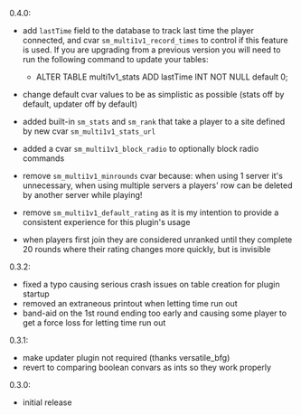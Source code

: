 0.4.0:
 - add `lastTime` field to the database to track last time the player connected, and cvar `sm_multi1v1_record_times` to control if this feature is used.
  If you are upgrading from a previous version you will need to run the following command to update your tables:

 	 - ALTER TABLE multi1v1_stats ADD lastTime INT NOT NULL default 0;

 - change default cvar values to be as simplistic as possible (stats off by default, updater off by default)
 - added built-in `sm_stats` and `sm_rank` that take a player to a site defined by new cvar `sm_multi1v1_stats_url`
 - added a cvar `sm_multi1v1_block_radio` to optionally block radio commands
 - remove `sm_multi1v1_minrounds` cvar because: when using 1 server it's unnecessary, when using multiple servers a players' row can be deleted by another server while playing!
 - remove `sm_multi1v1_default_rating` as it is my intention to provide a consistent experience for this plugin's usage
 - when players first join they are considered unranked until they complete 20 rounds where their rating changes more quickly, but is invisible

0.3.2:
- fixed a typo causing serious crash issues on table creation for plugin startup
- removed an extraneous printout when letting time run out
- band-aid on the 1st round ending too early and causing some player to get a force loss for letting time run out

0.3.1:
- make updater plugin not required (thanks versatile_bfg)
- revert to comparing boolean convars as ints so they work properly

0.3.0:
- initial release